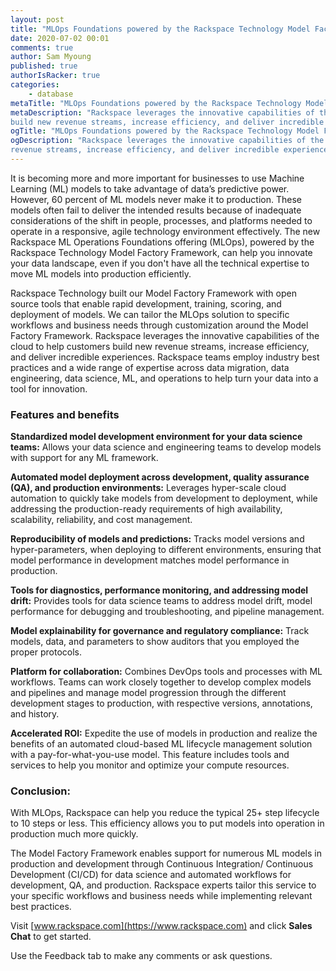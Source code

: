 ```yaml
---
layout: post
title: "MLOps Foundations powered by the Rackspace Technology Model Factory Framework"
date: 2020-07-02 00:01
comments: true
author: Sam Myoung
published: true
authorIsRacker: true
categories:
    - database
metaTitle: "MLOps Foundations powered by the Rackspace Technology Model Factory Framework"
metaDescription: "Rackspace leverages the innovative capabilities of the cloud to help customers
build new revenue streams, increase efficiency, and deliver incredible experiences"
ogTitle: "MLOps Foundations powered by the Rackspace Technology Model Factory Framework"
ogDescription: "Rackspace leverages the innovative capabilities of the cloud to help customers build new
revenue streams, increase efficiency, and deliver incredible experiences"
---
```


It is becoming more and more important for businesses to use Machine Learning (ML) models to take advantage
of data’s predictive power. However, 60 percent of ML models never make it to production. These models often fail to deliver
the intended results because of inadequate considerations of the shift in people, processes, and platforms needed
to operate in a responsive, agile technology environment effectively. The new Rackspace ML Operations
Foundations offering (MLOps), powered by the Rackspace Technology Model Factory Framework, can help you innovate your
data landscape, even if you don't have all the technical expertise to move ML models into production efficiently.

<!-- more -->

Rackspace Technology built our Model Factory Framework with open source tools that enable rapid development,
training, scoring, and deployment of models. We can tailor the MLOps solution to specific workflows and business
needs through customization around the Model Factory Framework. Rackspace leverages the innovative capabilities of
the cloud to help customers build new revenue streams, increase efficiency, and deliver incredible experiences.
Rackspace teams employ industry best practices and a wide range of expertise across data migration, data engineering,
data science, ML, and operations to help turn your data into a tool for innovation.

### Features and benefits

**Standardized model development environment for your data science teams:** Allows your data science and
engineering teams to develop models with support for any ML framework.

**Automated model deployment across development, quality assurance (QA), and production environments:** Leverages hyper-scale
cloud automation to quickly take models from development to deployment, while addressing the production-ready
requirements of high availability, scalability, reliability, and cost management.

**Reproducibility of models and predictions:** Tracks model versions and hyper-parameters,
when deploying to different environments, ensuring that model performance in development matches model performance in production.

**Tools for diagnostics, performance monitoring, and addressing model drift:**  Provides tools for data science teams to address
model drift, model performance for debugging and troubleshooting, and pipeline management.

**Model explainability for governance and regulatory compliance:** Track models, data, and parameters to
show auditors that you employed the proper protocols.

**Platform for collaboration:** Combines DevOps tools and processes with ML workflows. Teams
can work closely together to develop complex models and pipelines and manage model progression through the
different development stages to production, with respective versions, annotations, and history.

**Accelerated ROI:** Expedite the use of models in production and realize the benefits of
an automated cloud-based ML lifecycle management solution with a pay-for-what-you-use
model. This feature includes tools and services to help you monitor and optimize your compute resources.


### Conclusion:

With MLOps, Rackspace can help you reduce the typical 25+ step lifecycle to 10 steps or less.
This efficiency allows you to put models into operation in production much more quickly.

The Model Factory Framework enables support for numerous ML models in production and development through
Continuous Integration/ Continuous Development (CI/CD) for data science and automated workflows for development,
QA, and production. Rackspace experts tailor this service to your specific workflows and business needs
while implementing relevant best practices.


Visit [www.rackspace.com](https://www.rackspace.com) and click **Sales Chat**
to get started.

Use the Feedback tab to make any comments or ask questions.

